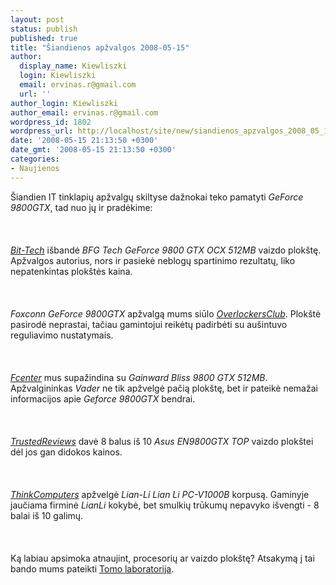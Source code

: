 ```yaml
---
layout: post
status: publish
published: true
title: "Šiandienos apžvalgos 2008-05-15"
author:
  display_name: Kiewliszki
  login: Kiewliszki
  email: ervinas.r@gmail.com
  url: ''
author_login: Kiewliszki
author_email: ervinas.r@gmail.com
wordpress_id: 1802
wordpress_url: http://localhost/site/new/siandienos_apzvalgos_2008_05_15/
date: '2008-05-15 21:13:50 +0300'
date_gmt: '2008-05-15 21:13:50 +0300'
categories:
- Naujienos
---
```

<p>Šiandien IT tinklapių apžvalgų skiltyse dažnokai teko pamatyti <i>GeForce 9800GTX</i>, tad nuo jų ir pradėkime:<br />
<br><br />
<br><a class="ns" href="http://www.bit-tech.net/hardware/2008/05/15/bfg-tech-geforce-9800-gtx-ocx-512mb/1"><i>Bit-Tech</i></a> išbandė <i>BFG Tech GeForce 9800 GTX OCX 512MB</i> vaizdo plokštę. Apžvalgos autorius, nors ir pasiekė neblogų spartinimo rezultatų, liko nepatenkintas plokštės kaina.<br />
<br><br />
<br><i>Foxconn GeForce 9800GTX</i> apžvalgą mums siūlo <a class="ns" href="http://www.overclockersclub.com/reviews/foxconn_9800gtx/"><i>OverlockersClub</i></a>. Plokštė pasirodė neprastai, tačiau gamintojui reikėtų padirbėti su aušintuvo reguliavimo nustatymais.<br />
<br><br />
<br><a class="ns" href="http://www.fcenter.ru/online.shtml?articles/hardware/videos/24115"><i>Fcenter</i></a> mus supažindina su <i>Gainward Bliss 9800 GTX 512MB</i>. Apžvalgininkas <i>Vader</i> ne tik apžvelgė pačią plokštę, bet ir pateikė nemažai informacijos apie <i>Geforce 9800GTX</i> bendrai.<br />
<br><br />
<br><a class="ns" href="http://www.trustedreviews.com/graphics/review/2008/05/14/Asus-EN9800GTX-TOP/p1"><i>TrustedReviews</i></a> davė 8 balus iš 10 <i>Asus EN9800GTX TOP</i> vaizdo plokštei dėl jos gan didokos kainos.<br />
<br><br />
<br><a class="ns" href="http://www.thinkcomputers.org/index.php?x=reviews&amp;id=762"><i>ThinkComputers</i></a> apžvelgė <i>Lian-Li Lian Li PC-V1000B</i> korpusą. Gaminyje jaučiama firminė <i>LianLi</i> kokybė, bet smulkių trūkumų nepavyko išvengti - 8 balai iš 10 galimų.<br />
<br><br />
<br>Ką labiau apsimoka atnaujint, procesorių ar vaizdo plokštę? Atsakymą į tai bando mums pateikti <a class="ns" href="http://www.tomshardware.com/reviews/cpu-gpu-upgrade,1928.html">Tomo laboratorija</a>.</p>

